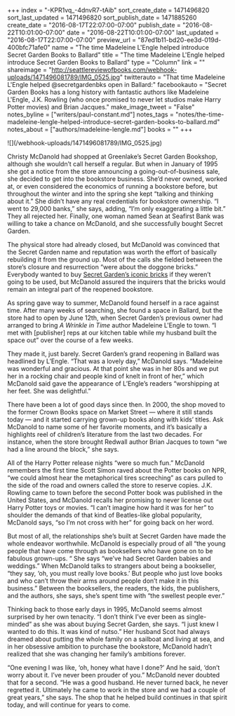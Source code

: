 +++
index = "-KPR1vq_-4dnvR7-tAib"
sort_create_date = 1471496820
sort_last_updated = 1471496820
sort_publish_date = 1471885260
create_date = "2016-08-17T22:07:00-07:00"
publish_date = "2016-08-22T10:01:00-07:00"
date = "2016-08-22T10:01:00-07:00"
last_updated = "2016-08-17T22:07:00-07:00"
preview_url = "87ed1b11-bd20-ee3d-019d-400bfc71afe0"
name = "The time Madeleine L'Engle helped introduce Secret Garden Books to Ballard"
title = "The time Madeleine L'Engle helped introduce Secret Garden Books to Ballard"
type = "Column"
link = ""
shareimage = "http://seattlereviewofbooks.com/webhook-uploads/1471496081789/IMG_0525.jpg"
twitterauto = "That time Madeleine L'Engle helped @secretgardenbks open in Ballard:"
facebookauto = "Secret Garden Books has a long history with fantastic authors like Madeleine L'Engle, J.K. Rowling (who once promised to never let studios make Harry Potter movies) and Brian Jacques."
make_image_tweet = "False"
notes_byline = ["writers/paul-constant.md"]
notes_tags = "notes/the-time-madeleine-lengle-helped-introduce-secret-garden-books-to-ballard.md"
notes_about = ["authors/madeleine-lengle.md"]
books = ""
+++
<p class="image">![](/webhook-uploads/1471496081789/IMG_0525.jpg)</p>

Christy McDanold had shopped at Greenlake’s Secret Garden Bookshop, although she wouldn’t call herself a regular. But when in January of 1995 she got a notice from the store announcing a going-out-of-business sale, she decided to get into the bookstore business. She’d never owned, worked at, or even considered the economics of running a bookstore before, but throughout the winter and into the spring she kept “talking and thinking about it.” She didn’t have any real credentials for bookstore ownership. “I went to 29,000 banks,” she says, adding, “I’m only exaggerating a little bit.” They all rejected her. Finally, one woman named Sean at Seafirst Bank was willing to take a chance on McDanold, and she successfully bought Secret Garden. 

The physical store had already closed, but McDanold was convinced that the Secret Garden name and reputation was worth the effort of basically rebuilding it from the ground up. Most of the calls she fielded between the store’s closure and resurrection “were about the doggone bricks.” Everybody wanted to buy [Secret Garden’s iconic bricks](http://www.seattlereviewofbooks.com/notes/2016/08/01/augusts-bookstore-of-the-month-is-secret-garden-books/) if they weren’t going to be used, but McDanold assured the inquirers that the bricks would remain an integral part of the reopened bookstore.

As spring gave way to summer, McDanold found herself in a race against time. After many weeks of searching, she found a space in Ballard, but the store had to open by June 12th, when Secret Garden’s previous owner had arranged to bring *A Wrinkle in Time* author Madeleine L'Engle to town. “I met with [publisher] reps at our kitchen table while my husband built the space out” over the course of a few weeks.

They made it, just barely. Secret Garden’s grand reopening in Ballard was headlined by L’Engle. “That was a lovely day,” McDanold says. “Madeleine was wonderful and gracious. At that point she was in her 80s and we put her in a rocking chair and people kind of knelt in front of her,” which McDanold said gave the appearance of L’Engle’s readers “worshipping at her feet. She was delightful.”

There have been a lot of good days since then. In 2000, the shop moved to the former Crown Books space on Market Street — where it still stands today — and it started carrying grown-up books along with kids’ titles. Ask McDanold to name some of her favorite moments, and it’s basically a highlights reel of children’s literature from the last two decades. For instance, when the store brought Redwall author Brian Jacques to town “we had a line around the block,” she says. 

All of the Harry Potter release nights “were so much fun.” McDanold remembers the first time Scott Simon raved about the Potter books on NPR, “we could almost hear the metaphorical tires screeching” as cars pulled to the side of the road and owners called the store to reserve copies. J.K. Rowling came to town  before the second Potter book was published in the United States, and McDanold recalls her promising to never license out Harry Potter toys or movies. “I can’t imagine how hard it was for her” to shoulder the demands of that kind of Beatles-like global popularity, McDanold says, “so I’m not cross with her” for going back on her word. 

But most of all, the relationships she’s built at Secret Garden have made the whole endeavor worthwhile. McDanold is especially proud of all “the young people that have come through as booksellers who have gone on to be fabulous grown-ups. “ She says “we’ve had Secret Garden babies and weddings.” When McDanold talks to strangers about being a bookseller, “they say, ‘oh, you must really love books.’ But people who just love books and who can’t throw their arms around people don’t make it in this business.” Between the booksellers, the readers, the kids, the publishers, and the authors, she says, she’s spent time with “the swellest people ever.”

Thinking back to those early days in 1995, McDanold seems almost surprised by her own tenacity. “I don’t think I’ve ever been as single-minded” as she was about buying Secret Garden, she says. “I just knew I wanted to do this. It was kind of nutso.” Her husband Scot had always dreamed about putting the whole family on a sailboat and living at sea, and in her obsessive ambition to purchase the bookstore, McDanold hadn’t realized that she was changing her family’s ambitions forever. 

“One evening I was like, ‘oh, honey what have I done?’ And he said, ‘don’t worry about it. I’ve never been prouder of you.” McDanold never doubted that for a second. “He was a good husband. He never turned back, he never regretted it. Ultimately he came to work in the store and we had a couple of great years,” she says. The shop that he helped build continues in that spirit today, and will continue for years to come.
